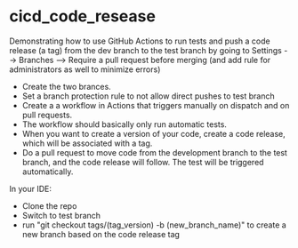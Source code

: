 # cicd_code_resease
Demonstrating how to use GitHub Actions to run tests and push a code release (a tag) from the dev branch to the test branch by going to Settings --> Branches --> Require a pull request before merging (and add rule for administrators as well to minimize errors)
- Create the two brances.
- Set a branch protection rule to not allow direct pushes to test branch
- Create a a workflow in Actions that triggers manually on dispatch and on pull requests.
- The workflow should basically only run automatic tests.
- When you want to create a version of your code, create a code release, which will be associated with a tag.
- Do a pull request to move code from the development branch to the test branch, and the code release will follow. The test will be triggered automatically.

In your IDE:
- Clone the repo
- Switch to test branch
- run "git checkout tags/(tag_version) -b (new_branch_name)" to create a new branch based on the code release tag
